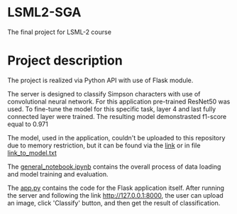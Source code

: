 # LSML2-SGA
The final project for LSML-2 course

# Project description
The project is realized via Python API with use of Flask module. 

The server is designed to classify Simpson characters with use of convolutional neural network. For this application pre-trained ResNet50 was used. To fine-tune the model for this specific task, layer 4 and last fully connected layer were trained. The resulting model demonstrasted f1-score equal to 0.971

The model, used in the application, couldn't be uploaded to this repository due to memory restriction, but it can be found via the [link](https://drive.google.com/file/d/1daGyT5TqYlaiC09lSAupiUluzLpZsTXM/view?usp=sharing) or in file [link_to_model.txt](https://github.com/valeriiaso/LSML2-SGA/blob/main/link_to_model.txt)

The [general_notebook.ipynb](https://github.com/valeriiaso/LSML2-SGA/blob/main/general_notebook.ipynb) contains the overall process of data loading and model training and evaluation.

The [app.py](https://github.com/valeriiaso/LSML2-SGA/blob/main/app.py) contains the code for the Flask application itself. After running the server and following the link http://127.0.0.1:8000, the user can upload an image, click 'Classify' button, and then get the result of classification.
